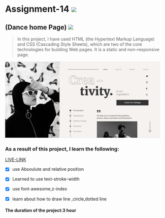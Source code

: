 # Assignment-14 ![](https://img.shields.io/badge/HTML-CSS-blueviolet)
## (Dance home Page) ![](https://img.shields.io/badge/Project14-Full--stack--JS-green)

> In this project, I have used HTML (the Hypertext Markup Language) and CSS (Cascading Style Sheets), which are two of the core technologies for building Web pages. It is a static and non-responsive page.

![This is an image](./project.jpg)

### As a result of this project, I learn the following:
[LIVE-LINK](https://projectdance.netlify.app/)

- [x] use Absoulute and relative position
- [x] Learned to use text-stroke-width 
- [x] use font-awesome,z-index
- [x] learn about how to draw line ,circle,dotted line


#### The duration of the project:3 hour